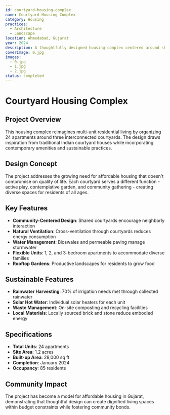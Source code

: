 ```yaml
---
id: courtyard-housing-complex
name: Courtyard Housing Complex
category: Housing
practices:
  - Architecture
  - Landscape
location: Ahmedabad, Gujarat
year: 2024
description: A thoughtfully designed housing complex centered around shared courtyards that promote community interaction and natural ventilation.
coverImage: 0.jpg
images:
  - 0.jpg
  - 1.jpg
  - 2.jpg
status: completed
---
```


# Courtyard Housing Complex

## Project Overview

This housing complex reimagines multi-unit residential living by organizing 24 apartments around three interconnected courtyards. The design draws inspiration from traditional Indian courtyard houses while incorporating contemporary amenities and sustainable practices.

## Design Concept

The project addresses the growing need for affordable housing that doesn't compromise on quality of life. Each courtyard serves a different function - active play, contemplative garden, and community gathering - creating diverse spaces for residents of all ages.

## Key Features

- **Community-Centered Design**: Shared courtyards encourage neighborly interaction
- **Natural Ventilation**: Cross-ventilation through courtyards reduces energy consumption
- **Water Management**: Bioswales and permeable paving manage stormwater
- **Flexible Units**: 1, 2, and 3-bedroom apartments to accommodate diverse families
- **Rooftop Gardens**: Productive landscapes for residents to grow food

## Sustainable Features

- **Rainwater Harvesting**: 70% of irrigation needs met through collected rainwater
- **Solar Hot Water**: Individual solar heaters for each unit
- **Waste Management**: On-site composting and recycling facilities
- **Local Materials**: Locally sourced brick and stone reduce embodied energy

## Specifications

- **Total Units**: 24 apartments
- **Site Area**: 1.2 acres
- **Built-up Area**: 28,000 sq ft
- **Completion**: January 2024
- **Occupancy**: 85 residents

## Community Impact

The project has become a model for affordable housing in Gujarat, demonstrating that thoughtful design can create dignified living spaces within budget constraints while fostering community bonds.